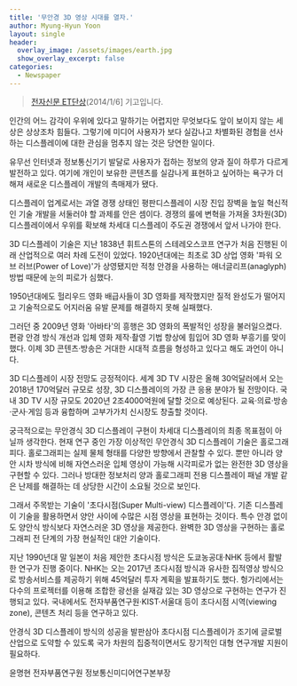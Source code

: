 ```yaml
---
title: '무안경 3D 영상 시대를 열자.'
author: Myung-Hyun Yoon
layout: single
header:
  overlay_image: /assets/images/earth.jpg
  show_overlay_excerpt: false
categories:
  - Newspaper
---
```


> [전자신문 ET단상](https://www.etnews.com/201401060425)(2014/1/6] 기고입니다.

인간의 어느 감각이 우위에 있다고 말하기는 어렵지만 무엇보다도 앞이 보이지 않는 세상은 상상조차 힘들다. 
그렇기에 미디어 사용자가 보다 실감나고 차별화된 경험을 선사하는 디스플레이에 대한 관심을 멈추지 않는 것은 당연한 일이다.

유무선 인터넷과 정보통신기기 발달로 사용자가 접하는 정보의 양과 질이 하루가 다르게 발전하고 있다. 
여기에 개인이 보유한 콘텐츠를 실감나게 표현하고 싶어하는 욕구가 더해져 새로운 디스플레이 개발의 촉매제가 됐다.

디스플레이 업계로서는 과열 경쟁 상태인 평판디스플레이 시장 진입 장벽을 높일 혁신적인 기술 개발을 서둘러야 할 과제를 안은 셈이다. 
경쟁의 룰에 변혁을 가져올 3차원(3D) 디스플레이에서 우위를 확보해 차세대 디스플레이 주도권 경쟁에서 앞서 나가야 한다.

3D 디스플레이 기술은 지난 1838년 휘트스톤의 스테레오스코프 연구가 처음 진행된 이래 산업적으로 여러 차례 도전이 있었다. 
1920년대에는 최초로 3D 상업 영화 '파워 오브 러브(Power of Love)'가 상영됐지만 적청 안경을 사용하는 애너글리프(anaglyph) 방법 때문에 눈의 피로가 심했다.

1950년대에도 헐리우드 영화 배급사들이 3D 영화를 제작했지만 질적 완성도가 떨어지고 기술적으로도 어지러움 유발 문제를 해결하지 못해 실패했다.

그러던 중 2009년 영화 '아바타'의 흥행은 3D 영화의 폭발적인 성장을 불러일으켰다. 
편광 안경 방식 개선과 입체 영화 제작·촬영 기법 향상에 힘입어 3D 영화 부흥기를 맞이했다. 
이제 3D 콘텐츠·방송은 거대한 시대적 흐름을 형성하고 있다고 해도 과언이 아니다.

3D 디스플레이 시장 전망도 긍정적이다. 
세계 3D TV 시장은 올해 30억달러에서 오는 2018년 170억달러 규모로 성장, 3D 디스플레이의 가장 큰 응용 분야가 될 전망이다. 
국내 3D TV 시장 규모도 2020년 2조4000억원에 달할 것으로 예상된다. 교육·의료·방송·군사·게임 등과 융합하며 고부가가치 신시장도 창출할 것이다.

궁극적으로는 무안경식 3D 디스플레이 구현이 차세대 디스플레이의 최종 목표점이 아닐까 생각한다. 
현재 연구 중인 가장 이상적인 무안경식 3D 디스플레이 기술은 홀로그래피다. 
홀로그래피는 실제 물체 형태를 다양한 방향에서 관찰할 수 있다. 
뿐만 아니라 양안 시차 방식에 비해 자연스러운 입체 영상이 가능해 시각피로가 없는 완전한 3D 영상을 구현할 수 있다. 
그러나 방대한 정보처리 양과 홀로그래피 전용 디스플레이 패널 개발 같은 난제를 해결하는 데 상당한 시간이 소요될 것으로 보인다.

그래서 주목받는 기술이 '초다시점(Super Multi-view) 디스플레이'다. 
기존 디스플레이 기술을 활용하면서 양안 사이에 수많은 시점 영상을 표현하는 것이다. 
특수 안경 없이도 양안식 방식보다 자연스러운 3D 영상을 제공한다. 
완벽한 3D 영상을 구현하는 홀로그래피 전 단계의 가장 현실적인 대안 기술이다.

지난 1990년대 말 일본이 처음 제안한 초다시점 방식은 도쿄농공대·NHK 등에서 활발한 연구가 진행 중이다. 
NHK는 오는 2017년 초다시점 방식과 유사한 집적영상 방식으로 방송서비스를 제공하기 위해 45억달러 투자 계획을 발표하기도 했다. 
헝가리에서는 다수의 프로젝터를 이용해 조합한 광선을 실재감 있는 3D 영상으로 구현하는 연구가 진행되고 있다. 
국내에서도 전자부품연구원·KIST·서울대 등이 초다시점 시역(viewing zone), 콘텐츠 처리 등을 연구하고 있다.

안경식 3D 디스플레이 방식의 성공을 발판삼아 초다시점 디스플레이가 조기에 글로벌 산업으로 도약할 수 있도록 
국가 차원의 집중적이면서도 장기적인 대형 연구개발 지원이 필요하다.

윤명현 전자부품연구원 정보통신미디어연구본부장
